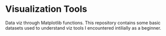 # Visualization Tools
Data viz through Matplotlib functions. This repository contains some basic datasets used to understand viz tools I encountered intilially as a beginner.
